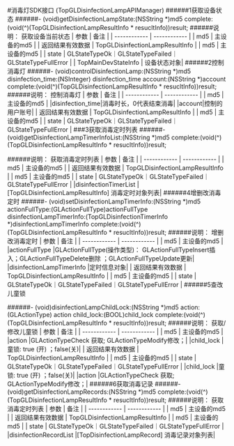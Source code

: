 #消毒灯SDK接口 (TopGLDisinfectionLampAPIManager)
######1获取设备状态
######- (void)getDisinfectionLampState:(NSString *)md5 complete:(void(^)(TopGLDisinfectionLampResultInfo * resucltInfo))result;
######说明：  获取设备当前状态
|  参数   |  备注 |
| ------------ | ------------ |
| md5 | 主设备的md5 |
| 返回结果有效数据 | TopGLDisinfectionLampResultInfo   |
| md5 | 主设备的md5 |
| state | GLStateTypeOk｜GLStateTypeFailed｜GLStateTypeFullError |
| TopMainDevStateInfo   | 设备状态对象|
######2控制消毒灯
######- (void)controlDisinfectionLamp:(NSString *)md5 disinfection_time:(NSInteger) disinfection_time account:(NSString *)account complete:(void(^)(TopGLDisinfectionLampResultInfo * resucltInfo))result;
######说明： 控制消毒灯
|  参数   |  备注 |
| ------------ | ------------ |
| md5 | 主设备的md5 |
|disinfection_time|消毒时长，0代表结束消毒|
|account|控制的用户账号|
| 返回结果有效数据 | TopGLDisinfectionLampResultInfo   |
| md5 | 主设备的md5 |
| state | GLStateTypeOk｜GLStateTypeFailed｜GLStateTypeFullError |
###3获取消毒定时列表
######- (void)getDisinfectionLampTimerInfoList:(NSString *)md5 complete:(void(^)(TopGLDisinfectionLampResultInfo * resucltInfo))result;

######说明：  获取消毒定时列表
|  参数   |  备注 |
| ------------ | ------------ |
| md5 | 主设备的md5 |
| 返回结果有效数据 | TopGLDisinfectionLampResultInfo   |
| md5 | 主设备的md5 |
| state | GLStateTypeOk｜GLStateTypeFailed｜GLStateTypeFullError |
|disinfectionTimerList |[TopGLDisinfectionLampResultInfo] 消毒定时对象列表|
######4增删改消毒定时
######- (void)setDisinfectionLampTimerInfo:(NSString *)md5 actionFullType:(GLActionFullType)actionFullType disinfectionLampTimerInfo:(TopGLDisinfectionTimerInfo *)disinfectionLampTimerInfo complete:(void(^)(TopGLDisinfectionLampResultInfo * resucltInfo))result;
######说明：  增删改消毒定时
|  参数   |  备注 |
| ------------ | ------------ |
| md5 | 主设备的md5 |
|actionFullType |GLActionFullType(操作类型)：  GLActionFullTypeInsert插入；GLActionFullTypeDelete删除 ；GLActionFullTypeUpdate更新|
|disinfectionLampTimerInfo |定时信息对象|
| 返回结果有效数据 | TopGLDisinfectionLampResultInfo   |
| md5 | 主设备的md5 |
| state | GLStateTypeOk｜GLStateTypeFailed｜GLStateTypeFullError |
######5查改儿童锁

######- (void)disinfectionLampChildLock:(NSString *)md5 action:(GLActionType) action child_lock:(BOOL)child_lock  complete:(void(^)(TopGLDisinfectionLampResultInfo * resucltInfo))result;
######说明：  获取/修改儿童锁
|  参数   |  备注 |
| ------------ | ------------ |
| md5 | 主设备的md5 |
|action |GLActionTypeCheck 获取;  GLActionTypeModify修改；|
|child_lock |童锁: true (开) ；false(关)|
| 返回结果有效数据 | TopGLDisinfectionLampResultInfo   |
| md5 | 主设备的md5 |
| state | GLStateTypeOk｜GLStateTypeFailed｜GLStateTypeFullError |
|child_lock |童锁: true (开) ；false(关)|
|action |GLActionTypeCheck 获取;  GLActionTypeModify修改；|
######6获取消毒记录
######- (void)getDisinfectionLampRecords:(NSString *)md5 complete:(void(^)(TopGLDisinfectionLampResultInfo * resucltInfo))result;
######说明：  获取消毒定时列表
|  参数   |  备注 |
| ------------ | ------------ |
| md5 | 主设备的md5 |
| 返回结果有效数据 | TopGLDisinfectionLampResultInfo   |
| md5 | 主设备的md5 |
| state | GLStateTypeOk｜GLStateTypeFailed｜GLStateTypeFullError |
|disinfectionRecordList |[TopDisinfectionLampRecord] 消毒记录对象列表|
